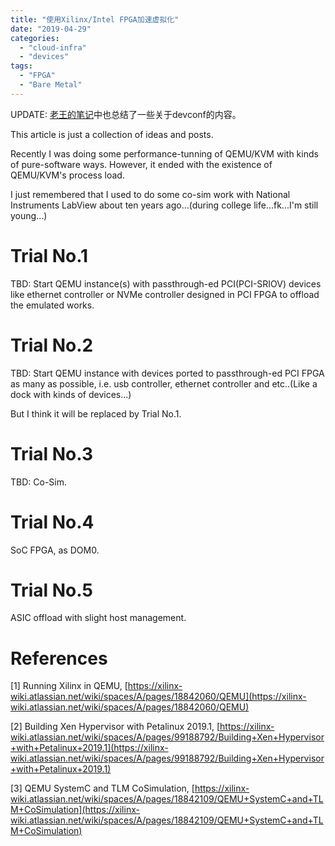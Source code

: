 ```yaml
---
title: "使用Xilinx/Intel FPGA加速虚拟化"
date: "2019-04-29"
categories: 
  - "cloud-infra"
  - "devices"
tags:
  - "FPGA"
  - "Bare Metal"
---
```


UPDATE: [老王的笔记](http://tech.mytrix.me/2019/05/devconf-19-virtio-%E7%A1%AC%E4%BB%B6%E5%8A%A0%E9%80%9F/)中也总结了一些关于devconf的内容。

This article is just a collection of ideas and posts.

Recently I was doing some performance-tunning of QEMU/KVM with kinds of pure-software ways. However, it ended with the existence of QEMU/KVM's process load.

I just remembered that I used to do some co-sim work with National Instruments LabView about ten years ago...(during college life...fk...I'm still young...)

# Trial No.1

TBD: Start QEMU instance(s) with passthrough-ed PCI(PCI-SRIOV) devices like ethernet controller or NVMe controller designed in PCI FPGA to offload the emulated works.

# Trial No.2

TBD: Start QEMU instance with devices ported to passthrough-ed PCI FPGA as many as possible, i.e. usb controller, ethernet controller and etc..(Like a dock with kinds of devices...)

But I think it will be replaced by Trial No.1.

# Trial No.3

TBD: Co-Sim.

# Trial No.4

SoC FPGA, as DOM0.

# Trial No.5

ASIC offload with slight host management.

# References

\[1\] Running Xilinx in QEMU, [https://xilinx-wiki.atlassian.net/wiki/spaces/A/pages/18842060/QEMU](https://xilinx-wiki.atlassian.net/wiki/spaces/A/pages/18842060/QEMU)

\[2\] Building Xen Hypervisor with Petalinux 2019.1, [https://xilinx-wiki.atlassian.net/wiki/spaces/A/pages/99188792/Building+Xen+Hypervisor+with+Petalinux+2019.1](https://xilinx-wiki.atlassian.net/wiki/spaces/A/pages/99188792/Building+Xen+Hypervisor+with+Petalinux+2019.1)

\[3\] QEMU SystemC and TLM CoSimulation, [https://xilinx-wiki.atlassian.net/wiki/spaces/A/pages/18842109/QEMU+SystemC+and+TLM+CoSimulation](https://xilinx-wiki.atlassian.net/wiki/spaces/A/pages/18842109/QEMU+SystemC+and+TLM+CoSimulation)
